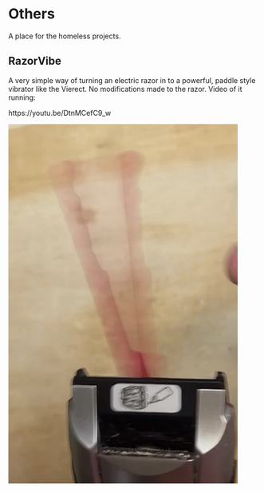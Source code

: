 # Others
A place for the homeless projects. 


<h2>RazorVibe</h2> 
<p>A very simple way of turning an electric razor in to a powerful, paddle style vibrator like the Vierect. No modifications made to the razor. Video of it running:<p>
https://youtu.be/DtnMCefC9_w



<p><p>
<img src="https://github.com/MikesMachines/Others/blob/main/RazorVibe/RazorVibe80mmCapture.jpg" alt="RazorVibe in action">
